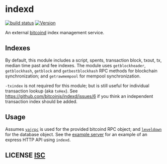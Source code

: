 # indexd
[![build status](https://secure.travis-ci.org/dcousens/indexd.png)](http://travis-ci.org/dcousens/indexd)
[![Version](https://img.shields.io/npm/v/indexd.svg)](https://www.npmjs.org/package/indexd)

An external [bitcoind](https://github.com/bitcoin/bitcoin) index management service.


## Indexes
By default,  this module includes a script, spents, transaction block, txout, tx, median time past and fee indexes.
The module uses `getblockheader`, `getblockhash`, `getblock` and `getbestblockhash` RPC methods for blockchain synchronization;  and `getrawmempool` for mempool synchronization.

`-txindex` is not required for this module; but is still useful for individual transaction lookup (aka `txHex`).
See https://github.com/bitcoinjs/indexd/issues/6 if you think an independent transaction index should be added.


## Usage
Assumes [`yajrpc`](https://github.com/dcousens/yajrpc) is used for the provided bitcoind RPC object; and [`leveldown`](https://github.com/level/leveldown) for the database object.
See the [example server](https://github.com/bitcoinjs/private-bitcoin) for an example of an express HTTP API using `indexd`.


## LICENSE [ISC](LICENSE)
